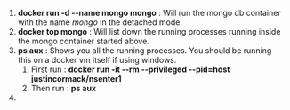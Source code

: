 1. **docker run -d --name mongo mongo** : Will run the mongo db container with the name _mongo_ in the detached mode.
2. **docker top mongo** : Will list down the running processes running inside the mongo container started above.
3. **ps aux** : Shows you all the running processes. You should be running this on a docker vm itself if using windows.
    1. First run : **docker run -it --rm --privileged --pid=host justincormack/nsenter1**
    2. Then run : **ps aux**
4.    